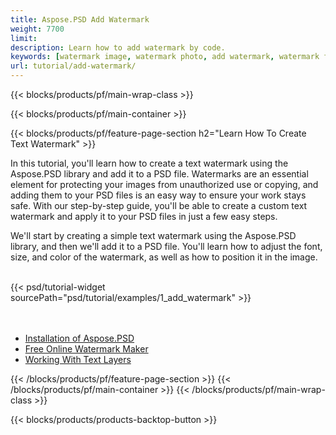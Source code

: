```yaml
---
title: Aspose.PSD Add Watermark
weight: 7700
limit: 
description: Learn how to add watermark by code.
keywords: [watermark image, watermark photo, add watermark, watermark for psd, export psd, open photoshop file, psd file preview, watermark photoshop]
url: tutorial/add-watermark/
---
```


{{< blocks/products/pf/main-wrap-class >}}


{{< blocks/products/pf/main-container >}}


{{< blocks/products/pf/feature-page-section h2="Learn How To Create Text Watermark" >}}

<p>
In this tutorial, you'll learn how to create a text watermark using the Aspose.PSD library and add it to a PSD file. Watermarks are an essential element for protecting your images from unauthorized use or copying, and adding them to your PSD files is an easy way to ensure your work stays safe. With our step-by-step guide, you'll be able to create a custom text watermark and apply it to your PSD files in just a few easy steps.
</p>

<p>
We'll start by creating a simple text watermark using the Aspose.PSD library, and then we'll add it to a PSD file. You'll learn how to adjust the font, size, and color of the watermark, as well as how to position it in the image.
</p>

<br>
{{< psd/tutorial-widget sourcePath="psd/tutorial/examples/1_add_watermark" >}}
<br>

<br>
<br>
<div class="code-sample">
    <ul class="link-list">
        <li class="link-item"><a href="https://docs.aspose.com/psd/net/installation/">Installation of Aspose.PSD</a></li>
        <li class="link-item"><a href="https://products.aspose.app/psd/watermark">Free Online Watermark Maker</a></li>
        <li class="link-item"><a href="https://docs.aspose.com/psd/net/working-with-text-layers/">Working With Text Layers</a></li>
    </ul>
</div>


{{< /blocks/products/pf/feature-page-section >}}
{{< /blocks/products/pf/main-container >}}
{{< /blocks/products/pf/main-wrap-class >}}

{{< blocks/products/products-backtop-button >}}
